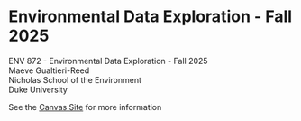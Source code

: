 # Environmental Data Exploration - Fall 2025
ENV 872 - Environmental Data Exploration - Fall 2025  
Maeve Gualtieri-Reed  
Nicholas School of the Environment  
Duke University  

See the [Canvas Site](https://canvas.duke.edu/courses/62351) for more information
